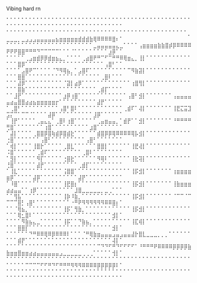 Vibing hard rn

⠁⠁⠁⠁⠁⠁⠁⠁⠁⠁⠁⠁⠁⠁⠁⠁⠁⠁⠁⠁⠁⠁⠁⠁⠁⠁⠁⠁⠁⠁⠁⠁⠁⠁⠁⠁⠁⠁⠁⠁⠁⠁⠁⠁⠁⠁⠁⠁⠁⠁⠁⠁⠁⠁⠁⠁⠁⠁⠁⠁⠁⠁⠁⠁⠁⠁⠁⠁⠁⠁⠁⠁⠁⠁⠁⠁⠁⠁⠁⠁
⠁⠁⠁⠁⠁⠁⠁⠁⠁⠁⠁⠁⠁⠁⠁⠁⠁⠁⠁⠁⠁⠁⠁⠁⠁⠁⠁⠁⠁⠁⠁⠁⠁⠁⠁⠁⠁⠁⠁⠁⠁⠁⠁⠁⠁⠁⠁⠁⡀⣀⣀⣀⡀⣀⣠⣠⣠⣤⣤⣤⣤⣤⣦⣶⣶⣶⣶⣶⣾⣾⣾⣷⢿⠿⠿⠿⠿⣿⠆⠁
⠁⠁⠁⠁⠁⠁⠁⠁⠁⠁⠁⠁⠁⠁⠁⠁⠁⠁⠁⠁⠁⠁⠁⣀⣤⣤⣤⣤⣤⣄⣀⠁⠁⠁⠁⢠⣶⣶⣶⣶⣷⣷⣿⡾⡿⠿⠿⠿⠿⠟⠟⠟⣿⣿⠛⠛⠛⠙⠉⠉⠉⠉⠉⠁⠁⠁⠈⠁⠁⠁⠁⠁⠁⠁⠁⠁⣰⡿⠁⠁
⠁⠁⠁⠁⠁⢀⣠⣶⣾⡿⡿⣾⣶⣦⣄⡀⠁⠁⠁⠁⢀⣴⣿⠟⠛⠉⠋⠉⠛⠛⠿⢿⣶⣄⡀⢸⡇⠁⠁⠁⠁⠁⠁⠁⠁⠁⠁⠁⠁⠁⠁⠁⣿⡿⠁⠁⠁⠁⠁⠁⠁⠁⠁⠁⠁⠁⠁⠁⠁⠁⠁⠁⠁⠁⠁⢠⣿⠃⠁⠁
⠁⠁⠁⠁⣠⣿⠟⠉⠁⠁⠁⠁⠈⠙⠻⢿⣦⡀⠁⣠⣿⠏⠁⠁⠁⠁⠁⠁⠁⠁⠁⠁⠉⠻⣷⣽⡇⠁⠁⠁⠁⠁⠁⠁⠁⠁⠁⠁⠁⠁⠁⠁⣿⣿⠁⠁⠁⠁⠁⠁⠁⠁⠁⠁⠁⠁⠁⠁⠁⠁⠁⠁⠁⠁⢀⣿⠇⠁⠁⠁
⠁⠁⠁⣼⡿⠁⠁⠁⠁⠁⠁⠁⠁⠁⠁⠈⣽⡇⣴⡿⠁⠁⠁⠁⠁⠁⠁⠁⠁⠁⠁⠁⠁⢰⣿⢻⡇⠁⠁⠁⠁⠁⠁⠁⠁⠁⠁⠁⠁⠁⠁⠁⣿⣷⠁⠁⠁⠁⠁⠁⠁⠁⠁⠁⠁⠁⠁⠁⠁⠁⠁⠁⠁⢀⣾⡏⠁⠁⠁⠁
⠁⠁⣸⡟⠁⠁⠁⠁⠁⠁⠁⠁⠁⠁⠁⣰⡿⢰⣿⠁⠁⠁⠁⠁⠁⠁⠁⠁⠁⠁⠁⠁⢠⣿⠃⣺⡇⠁⠁⠁⠁⠁⠁⠁⢠⣤⣤⣤⣤⣤⣴⣤⣿⣿⣴⣴⣦⣶⣶⣶⣶⣶⡖⠁⠁⠁⠁⠁⠁⠁⠁⠁⠁⣼⡟⠁⠁⠁⠁⠁
⠁⢀⣿⠃⠁⠁⠁⠁⠁⠁⠁⠁⠁⠁⢠⣿⠃⣿⠇⠁⠁⠁⠁⠁⠁⠁⠁⠁⠁⠁⠁⢀⣾⠏⠁⢼⡇⠁⠁⠁⠁⠁⠁⠁⢸⣟⣍⣭⣹⣩⡍⠉⠁⠉⠉⠈⠁⠁⠁⠁⣼⡿⠁⠁⠁⠁⠁⠁⠁⠁⠁⠁⣸⡿⠁⠁⠁⠁⠁⠁
⠁⢸⡟⠁⠁⠁⠁⠁⢀⣤⣄⣄⠁⢀⣿⠇⢰⣿⠁⠁⠁⠁⠁⠁⢀⣤⣶⣤⣤⡀⠁⣾⡟⠁⠁⣺⡇⠁⠁⠁⠁⠁⠁⠁⠘⠛⠛⠛⠛⢛⣿⠁⠁⠁⠁⠁⠁⠁⠁⢰⣿⠁⠁⠁⠁⠁⠁⠁⠁⠁⠁⣰⣿⠁⠁⠁⠁⠁⠁⠁
⠁⣼⡇⠁⠁⠁⠁⢀⣿⣿⡿⣿⢷⣾⡿⣿⣾⣗⠁⠁⠁⠁⠁⠁⣾⣿⡿⡿⢿⠿⠿⠿⠿⢿⡧⣺⡇⠁⠁⠁⠁⠁⠁⠁⠁⠁⠁⠁⠁⢐⣿⠁⠁⠁⠁⠁⠁⠁⢠⣿⠃⠁⠁⠁⠁⠁⠁⠁⠁⠁⢠⣿⠃⠁⠁⠁⠁⠁⠁⠁
⠁⢾⡇⠁⠁⠁⠁⢸⣿⡗⠁⠁⠁⠁⠁⢀⣿⣇⠁⠁⠁⠁⠁⠁⣿⣿⡇⠁⠁⠁⠁⠁⠁⢸⣟⢼⡇⠁⠁⠁⠁⠁⠁⠁⠁⠁⠁⠁⠁⠨⣿⠁⠁⠁⠁⠁⠁⢀⣾⠏⠁⠁⠁⠁⠁⠁⠁⠁⠁⢀⣿⠇⠁⠁⠁⠁⠁⠁⠁⠁
⠁⣻⡇⠁⠁⠁⠁⠁⠻⡏⠁⠁⠁⠁⠁⢐⣿⣗⠁⠁⠁⠁⠁⠁⠻⢿⠇⠁⠁⠁⠁⠁⠁⢸⣗⢽⡇⠁⠁⠁⠁⠁⠁⠁⠁⠁⠁⠁⠁⢘⣿⠁⠁⠁⠁⠁⠁⣼⡟⠁⠁⠁⠁⠁⠁⠁⠁⠁⢀⣾⡏⠁⠁⠁⠁⠁⠁⠁⠁⠁
⠁⢸⣇⠁⠁⠁⠁⠁⠁⠁⠁⠁⠁⠁⠁⢨⣿⣿⠁⠁⠁⠁⠁⠁⠁⠁⠁⠁⠁⠁⠁⠁⠁⢸⡯⣺⡇⠁⠁⠁⠁⠁⠁⠁⢰⣶⣶⣶⣶⣶⡿⠁⠁⠁⠁⠁⣼⡿⠁⠁⠁⠁⠁⠁⠁⠁⠁⠁⣼⡟⠁⠁⠁⠁⠁⠁⠁⠁⠁⠁
⠁⠸⣿⠁⠁⠁⠁⠁⠁⠁⠁⠁⠁⠁⠁⢸⣟⣿⡆⠁⠁⠁⠁⠁⠁⠁⠁⠁⠁⠁⠁⠁⠁⢸⡯⣺⡇⠁⠁⠁⠁⠁⠁⠁⢸⣷⣶⣶⣶⣴⣴⣤⣤⠁⠁⢰⡿⠁⠁⠁⠁⠁⠁⠁⠁⠁⠁⣸⣿⣀⣀⣀⣀⣀⡀⣀⢀⠁⠁⠁
⠁⠁⢻⣧⠁⠁⠁⠁⠁⠁⠁⠁⠁⠁⠁⢸⡷⠸⣷⡀⠁⠁⠁⠁⠁⠁⠁⠁⠁⠁⠁⠁⠁⢸⡯⣺⡇⠁⠁⠁⠁⠁⠁⠁⠈⠉⠉⠈⠉⠉⠉⠉⣿⡃⢠⣿⠃⠁⠁⠁⠁⠁⠁⠁⠁⠁⠐⠛⠟⠻⠻⠻⠻⠻⠻⠿⠿⣿⡆⠁
⠁⠁⠈⢿⣦⡀⠁⠁⠁⠁⠁⠁⠁⠁⠁⢸⡯⠁⢻⣷⡀⠁⠁⠁⠁⠁⠁⠁⠁⠁⠁⠁⠁⢸⡯⣺⡇⠁⠁⠁⠁⠁⠁⠁⠁⠁⠁⠁⠁⠁⠁⠁⢿⣂⣿⠇⠁⠁⠁⠁⠁⠁⠁⠁⠁⠁⠁⠁⠁⠁⠁⠁⠁⠁⠁⠁⠁⣺⡇⠁
⠁⠁⠁⠁⠻⣷⣦⣄⣀⠁⠁⠁⠁⠁⠁⢸⡯⠁⠁⠙⣷⣦⡀⠁⠁⠁⠁⠁⠁⠁⠁⠁⠁⢸⣏⢾⡇⠁⠁⠁⠁⠁⠁⠁⠁⠁⠁⠁⠁⠁⠁⠁⣿⣿⡏⠁⠁⠁⠁⠁⠁⠁⠁⠁⠁⠁⠁⠁⠁⠁⠁⠁⠁⠁⠁⠁⠁⣺⡇⠁
⠁⠁⠁⠁⠁⠁⠙⠛⠿⠿⢿⠿⡿⠿⠿⠿⠇⠁⠁⠁⠈⠛⢿⣷⣶⣤⣤⣤⣠⣤⣠⣤⣤⣼⡗⣿⣇⣀⣀⣀⡀⡀⡀⠁⠁⠁⠁⠁⠁⠁⠁⠁⣾⡟⠁⠁⠁⠁⠁⠁⠁⠁⠁⠁⠁⠁⠁⠁⠁⠁⠁⠁⠁⠁⠁⠁⠁⢼⡇⠁
⠁⠁⠁⠁⠁⠁⠁⠁⠁⠁⠁⠁⠁⠁⠁⠁⠁⠁⠁⠁⠁⠁⠁⠁⠉⠙⠙⠋⠛⠙⠋⠋⠋⠋⠁⠘⠛⠛⠛⠟⠿⠿⠿⠿⡿⡿⡿⡿⣷⣷⣶⣶⣿⣶⣶⣴⣴⣤⣤⣤⣤⣤⣤⣠⣀⣀⣀⣀⣀⢀⢀⢀⠁⠁⠁⠁⠁⢺⡇⠁
⠁⠁⠁⠁⠁⠁⠁⠁⠁⠁⠁⠁⠁⠁⠁⠁⠁⠁⠁⠁⠁⠁⠁⠁⠁⠁⠁⠁⠁⠁⠁⠁⠁⠁⠁⠁⠁⠁⠁⠁⠁⠁⠁⠁⠁⠁⠁⠁⠁⠁⠁⠁⠁⠁⠉⠉⠉⠉⠋⠋⠛⠙⠋⠛⠛⠛⠻⠻⠻⠿⠿⠿⠿⡿⡿⡿⡿⡿⠇⠁
⠁⠁⠁⠁⠁⠁⠁⠁⠁⠁⠁⠁⠁⠁⠁⠁⠁⠁⠁⠁⠁⠁⠁⠁⠁⠁⠁⠁⠁⠁⠁⠁⠁⠁⠁⠁⠁⠁⠁⠁⠁⠁⠁⠁⠁⠁⠁⠁⠁⠁⠁⠁⠁⠁⠁⠁⠁⠁⠁⠁⠁⠁⠁⠁⠁⠁⠁⠁⠁⠁⠁⠁⠁⠁⠁⠁⠁⠁⠁⠁
